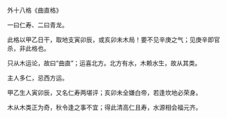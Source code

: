 外十八格《曲直格》

一曰仁寿、二曰青龙。

此格以甲乙日干，取地支寅卯辰，或亥卯未木局！要不见辛庚之气；见庚辛即官杀，非此格也。

只从木运论，故曰“曲直”；运喜北方。北方有水，木赖水生，故从其类。

主人多仁，忌西方运。

甲乙生人寅卯辰，又名仁寿两堪评；亥卯未全嫌白帝，若逢坎地必荣身。

木从木类正为奇，秋令逢之事不宜；得此清高仁且寿，水源相会福元齐。

